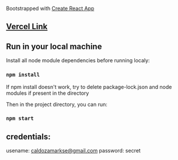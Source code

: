 Bootstrapped with [Create React App](https://github.com/facebook/create-react-app)

## [Vercel Link](https://test-dashboard-v2.vercel.app/login)

## Run in your local machine

Install all node module dependencies before running localy:
### `npm install`

If npm install doesn't work, try to delete package-lock.json and node modules if present in the directory

Then in the project directory, you can run:
### `npm start`

## credentials: 
usename: caldozamarkse@gmail.com
password: secret


